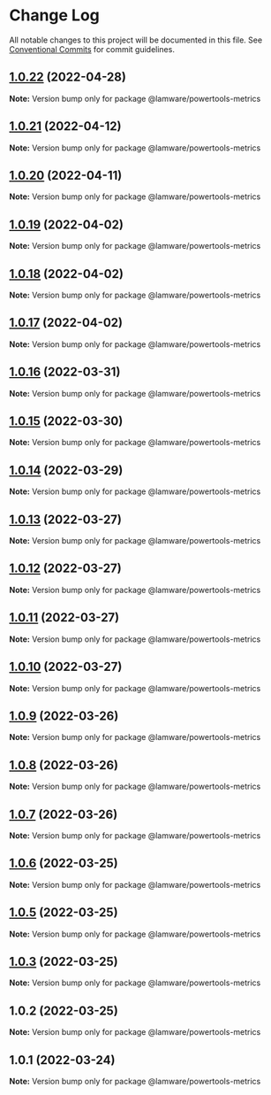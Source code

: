 # Change Log

All notable changes to this project will be documented in this file.
See [Conventional Commits](https://conventionalcommits.org) for commit guidelines.

## [1.0.22](https://github.com/evilkiwi/lamware/compare/@lamware/powertools-metrics@1.0.21...@lamware/powertools-metrics@1.0.22) (2022-04-28)

**Note:** Version bump only for package @lamware/powertools-metrics





## [1.0.21](https://github.com/evilkiwi/lamware/compare/@lamware/powertools-metrics@1.0.20...@lamware/powertools-metrics@1.0.21) (2022-04-12)

**Note:** Version bump only for package @lamware/powertools-metrics





## [1.0.20](https://github.com/evilkiwi/lamware/compare/@lamware/powertools-metrics@1.0.19...@lamware/powertools-metrics@1.0.20) (2022-04-11)

**Note:** Version bump only for package @lamware/powertools-metrics





## [1.0.19](https://github.com/evilkiwi/lamware/compare/@lamware/powertools-metrics@1.0.18...@lamware/powertools-metrics@1.0.19) (2022-04-02)

**Note:** Version bump only for package @lamware/powertools-metrics





## [1.0.18](https://github.com/evilkiwi/lamware/compare/@lamware/powertools-metrics@1.0.17...@lamware/powertools-metrics@1.0.18) (2022-04-02)

**Note:** Version bump only for package @lamware/powertools-metrics





## [1.0.17](https://github.com/evilkiwi/lamware/compare/@lamware/powertools-metrics@1.0.16...@lamware/powertools-metrics@1.0.17) (2022-04-02)

**Note:** Version bump only for package @lamware/powertools-metrics





## [1.0.16](https://github.com/evilkiwi/lamware/compare/@lamware/powertools-metrics@1.0.15...@lamware/powertools-metrics@1.0.16) (2022-03-31)

**Note:** Version bump only for package @lamware/powertools-metrics





## [1.0.15](https://github.com/evilkiwi/lamware/compare/@lamware/powertools-metrics@1.0.14...@lamware/powertools-metrics@1.0.15) (2022-03-30)

**Note:** Version bump only for package @lamware/powertools-metrics





## [1.0.14](https://github.com/evilkiwi/lamware/compare/@lamware/powertools-metrics@1.0.13...@lamware/powertools-metrics@1.0.14) (2022-03-29)

**Note:** Version bump only for package @lamware/powertools-metrics





## [1.0.13](https://github.com/evilkiwi/lamware/compare/@lamware/powertools-metrics@1.0.12...@lamware/powertools-metrics@1.0.13) (2022-03-27)

**Note:** Version bump only for package @lamware/powertools-metrics





## [1.0.12](https://github.com/evilkiwi/lamware/compare/@lamware/powertools-metrics@1.0.11...@lamware/powertools-metrics@1.0.12) (2022-03-27)

**Note:** Version bump only for package @lamware/powertools-metrics





## [1.0.11](https://github.com/evilkiwi/lamware/compare/@lamware/powertools-metrics@1.0.10...@lamware/powertools-metrics@1.0.11) (2022-03-27)

**Note:** Version bump only for package @lamware/powertools-metrics





## [1.0.10](https://github.com/evilkiwi/lamware/compare/@lamware/powertools-metrics@1.0.9...@lamware/powertools-metrics@1.0.10) (2022-03-27)

**Note:** Version bump only for package @lamware/powertools-metrics





## [1.0.9](https://github.com/evilkiwi/lamware/compare/@lamware/powertools-metrics@1.0.8...@lamware/powertools-metrics@1.0.9) (2022-03-26)

**Note:** Version bump only for package @lamware/powertools-metrics





## [1.0.8](https://github.com/evilkiwi/lamware/compare/@lamware/powertools-metrics@1.0.7...@lamware/powertools-metrics@1.0.8) (2022-03-26)

**Note:** Version bump only for package @lamware/powertools-metrics





## [1.0.7](https://github.com/evilkiwi/lamware/compare/@lamware/powertools-metrics@1.0.6...@lamware/powertools-metrics@1.0.7) (2022-03-26)

**Note:** Version bump only for package @lamware/powertools-metrics





## [1.0.6](https://github.com/evilkiwi/lamware/compare/@lamware/powertools-metrics@1.0.5...@lamware/powertools-metrics@1.0.6) (2022-03-25)

**Note:** Version bump only for package @lamware/powertools-metrics





## [1.0.5](https://github.com/evilkiwi/lamware/compare/@lamware/powertools-metrics@1.0.3...@lamware/powertools-metrics@1.0.5) (2022-03-25)

**Note:** Version bump only for package @lamware/powertools-metrics





## [1.0.3](https://github.com/evilkiwi/lamware/compare/@lamware/powertools-metrics@1.0.2...@lamware/powertools-metrics@1.0.3) (2022-03-25)

**Note:** Version bump only for package @lamware/powertools-metrics





## 1.0.2 (2022-03-25)

**Note:** Version bump only for package @lamware/powertools-metrics





## 1.0.1 (2022-03-24)

**Note:** Version bump only for package @lamware/powertools-metrics
